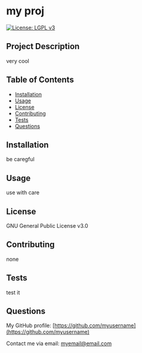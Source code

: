 
# my proj

[![License: LGPL v3](https://img.shields.io/badge/License-LGPL_v3-blue.svg)](https://www.gnu.org/licenses/lgpl-3.0)

## Project Description

very cool

## Table of Contents

* [Installation](#installation)
* [Usage](#usage)
* [License](#license)
* [Contributing](#contributing)
* [Tests](#tests)
* [Questions](#questions)

## Installation

be caregful

## Usage

use with care

## License

GNU General Public License v3.0

## Contributing

none

## Tests

test it

## Questions

My GitHub profile: [https://github.com/myusername](https://github.com/myusername)

Contact me via email: [myemail@email.com](mailto:myemail@email.com)

 
